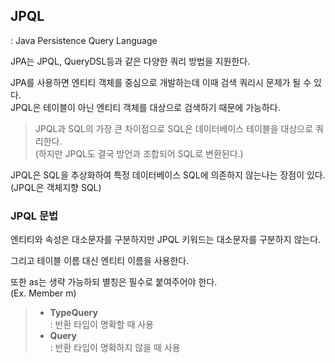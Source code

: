 ## JPQL
: Java Persistence Query Language

JPA는 JPQL, QueryDSL등과 같은 다양한 쿼리 방법을 지원한다.

JPA를 사용하면 엔티티 객체를 중심으로 개발하는데 이때 검색 쿼리시 문제가 될 수 있다.  
JPQL은 테이블이 아닌 엔티티 객체를 대상으로 검색하기 때문에 가능하다.

> JPQL과 SQL의 가장 큰 차이점으로 SQL은 데이터베이스 테이블을 대상으로 쿼리한다.  
> (하지만 JPQL도 결국 방언과 조합되어 SQL로 변환된다.)

JPQL은 SQL을 추상화하여 특정 데이터베이스 SQL에 의존하지 않는나는 장점이 있다.  
(JPQL은 객체지향 SQL)

### JPQL 문법
엔티티와 속성은 대소문자를 구분하지만 JPQL 키워드는 대소문자를 구분하지 않는다.

그리고 테이블 이름 대신 엔티티 이름을 사용한다.

또한 as는 생략 가능하되 별칭은 필수로 붙여주어야 한다.  
(Ex. Member m)

> - **TypeQuery**  
> : 반환 타입이 명확할 때 사용
> - **Query**  
> : 반환 타입이 명확하지 않을 때 사용
